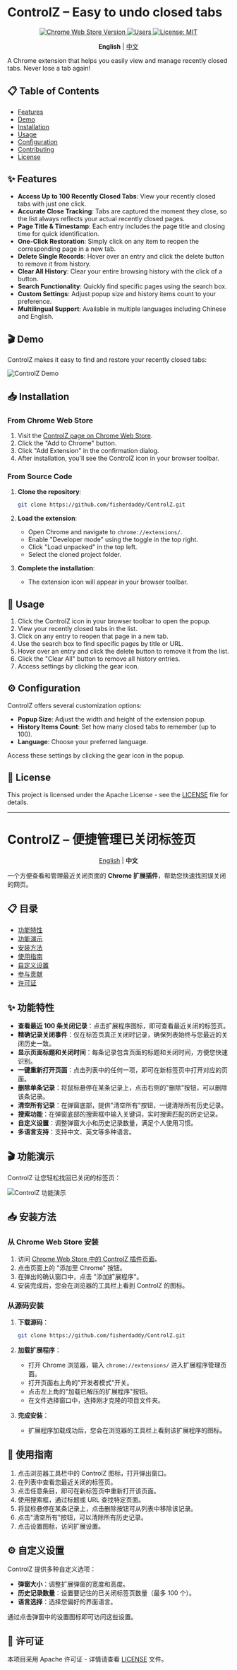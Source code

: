 # ControlZ – Easy to undo closed tabs

<p align="center">
  <a href="https://chromewebstore.google.com/detail/controlz-%E2%80%93-easy-to-undo-c/pekcnjhmdcppgnidgnnccmlnmhgamlea">
    <img src="https://img.shields.io/chrome-web-store/v/pekcnjhmdcppgnidgnnccmlnmhgamlea?color=blue" alt="Chrome Web Store Version">
  </a>
  <a href="https://chromewebstore.google.com/detail/controlz-%E2%80%93-easy-to-undo-c/pekcnjhmdcppgnidgnnccmlnmhgamlea">
    <img src="https://img.shields.io/chrome-web-store/users/pekcnjhmdcppgnidgnnccmlnmhgamlea?color=green" alt="Users">
  </a>
  <a href="https://github.com/yourusername/ControlZ/blob/main/LICENSE">
    <img src="https://img.shields.io/badge/License-MIT-yellow.svg" alt="License: MIT">
  </a>
</p>

<p align="center">
  <b>English</b> | <a href="#controlz--便捷管理已关闭标签页">中文</a>
</p>

A Chrome extension that helps you easily view and manage recently closed tabs. Never lose a tab again!

## 📋 Table of Contents

- [Features](#-features)
- [Demo](#-demo)
- [Installation](#-installation)
- [Usage](#-usage)
- [Configuration](#-configuration)
- [Contributing](#-contributing)
- [License](#-license)

## ✨ Features

- **Access Up to 100 Recently Closed Tabs**: View your recently closed tabs with just one click.
- **Accurate Close Tracking**: Tabs are captured the moment they close, so the list always reflects your actual recently closed pages.
- **Page Title & Timestamp**: Each entry includes the page title and closing time for quick identification.
- **One-Click Restoration**: Simply click on any item to reopen the corresponding page in a new tab.
- **Delete Single Records**: Hover over an entry and click the delete button to remove it from history.
- **Clear All History**: Clear your entire browsing history with the click of a button.
- **Search Functionality**: Quickly find specific pages using the search box.
- **Custom Settings**: Adjust popup size and history items count to your preference.
- **Multilingual Support**: Available in multiple languages including Chinese and English.

## 🎬 Demo

ControlZ makes it easy to find and restore your recently closed tabs:

![ControlZ Demo](public/home.png)

## 📥 Installation

### From Chrome Web Store

1. Visit the [ControlZ page on Chrome Web Store](https://chromewebstore.google.com/detail/controlz-%E2%80%93-easy-to-undo-c/pekcnjhmdcppgnidgnnccmlnmhgamlea).
2. Click the "Add to Chrome" button.
3. Click "Add Extension" in the confirmation dialog.
4. After installation, you'll see the ControlZ icon in your browser toolbar.

### From Source Code

1. **Clone the repository**:
   ```bash
   git clone https://github.com/fisherdaddy/ControlZ.git
   ```

2. **Load the extension**:
   - Open Chrome and navigate to `chrome://extensions/`.
   - Enable "Developer mode" using the toggle in the top right.
   - Click "Load unpacked" in the top left.
   - Select the cloned project folder.

3. **Complete the installation**:
   - The extension icon will appear in your browser toolbar.

## 🚀 Usage

1. Click the ControlZ icon in your browser toolbar to open the popup.
2. View your recently closed tabs in the list.
3. Click on any entry to reopen that page in a new tab.
4. Use the search box to find specific pages by title or URL.
5. Hover over an entry and click the delete button to remove it from the list.
6. Click the "Clear All" button to remove all history entries.
7. Access settings by clicking the gear icon.

## ⚙️ Configuration

ControlZ offers several customization options:

- **Popup Size**: Adjust the width and height of the extension popup.
- **History Items Count**: Set how many closed tabs to remember (up to 100).
- **Language**: Choose your preferred language.

Access these settings by clicking the gear icon in the popup.


## 📄 License

This project is licensed under the Apache License - see the [LICENSE](LICENSE) file for details.

---

# ControlZ – 便捷管理已关闭标签页

<p align="center">
  <a href="#controlz--easy-to-undo-closed-tabs">English</a> | <b>中文</b>
</p>

一个方便查看和管理最近关闭页面的 **Chrome 扩展插件**，帮助您快速找回误关闭的网页。

## 📋 目录

- [功能特性](#-功能特性)
- [功能演示](#-功能演示)
- [安装方法](#-安装方法)
- [使用指南](#-使用指南)
- [自定义设置](#-自定义设置)
- [参与贡献](#-参与贡献)
- [许可证](#-许可证)

## ✨ 功能特性

- **查看最近 100 条关闭记录**：点击扩展程序图标，即可查看最近关闭的标签页。
- **精确记录关闭事件**：仅在标签页真正关闭时记录，确保列表始终与您最近的关闭历史一致。
- **显示页面标题和关闭时间**：每条记录包含页面的标题和关闭时间，方便您快速识别。
- **一键重新打开页面**：点击列表中的任何一项，即可在新标签页中打开对应的页面。
- **删除单条记录**：将鼠标悬停在某条记录上，点击右侧的"删除"按钮，可以删除该条记录。
- **清空所有记录**：在弹窗底部，提供"清空所有"按钮，一键清除所有历史记录。
- **搜索功能**：在弹窗底部的搜索框中输入关键词，实时搜索匹配的历史记录。
- **自定义设置**：调整弹窗大小和历史记录数量，满足个人使用习惯。
- **多语言支持**：支持中文、英文等多种语言。

## 🎬 功能演示

ControlZ 让您轻松找回已关闭的标签页：

![ControlZ 功能演示](public/home.png)

## 📥 安装方法

### 从 Chrome Web Store 安装

1. 访问 [Chrome Web Store 中的 ControlZ 插件页面](https://chromewebstore.google.com/detail/controlz-%E2%80%93-easy-to-undo-c/pekcnjhmdcppgnidgnnccmlnmhgamlea)。
2. 点击页面上的 "添加至 Chrome" 按钮。
3. 在弹出的确认窗口中，点击 "添加扩展程序"。
4. 安装完成后，您会在浏览器的工具栏上看到 ControlZ 的图标。

### 从源码安装

1. **下载源码**：
   ```bash
   git clone https://github.com/fisherdaddy/ControlZ.git
   ```

2. **加载扩展程序**：
   - 打开 Chrome 浏览器，输入 `chrome://extensions/` 进入扩展程序管理页面。
   - 打开页面右上角的"开发者模式"开关。
   - 点击左上角的"加载已解压的扩展程序"按钮。
   - 在文件选择窗口中，选择刚才克隆的项目文件夹。

3. **完成安装**：
   - 扩展程序加载成功后，您会在浏览器的工具栏上看到该扩展程序的图标。

## 🚀 使用指南

1. 点击浏览器工具栏中的 ControlZ 图标，打开弹出窗口。
2. 在列表中查看您最近关闭的标签页。
3. 点击任意条目，即可在新标签页中重新打开该页面。
4. 使用搜索框，通过标题或 URL 查找特定页面。
5. 将鼠标悬停在某条记录上，点击删除按钮可从列表中移除该记录。
6. 点击"清空所有"按钮，可以清除所有历史记录。
7. 点击设置图标，访问扩展设置。

## ⚙️ 自定义设置

ControlZ 提供多种自定义选项：

- **弹窗大小**：调整扩展弹窗的宽度和高度。
- **历史记录数量**：设置要记住的已关闭标签页数量（最多 100 个）。
- **语言选择**：选择您偏好的界面语言。

通过点击弹窗中的设置图标即可访问这些设置。


## 📄 许可证

本项目采用 Apache 许可证 - 详情请查看 [LICENSE](LICENSE) 文件。
